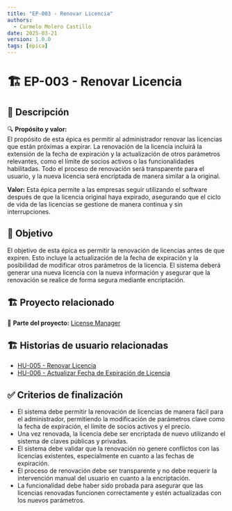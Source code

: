 ```yaml
---
title: "EP-003 - Renovar Licencia"
authors:
  - Carmelo Molero Castillo
date: 2025-03-21
version: 1.0.0
tags: [épica]
---
```


# 🏗 EP-003 - Renovar Licencia

## 📖 Descripción  
🔍 **Propósito y valor:**  
El propósito de esta épica es permitir al administrador renovar las licencias que están próximas a expirar. La renovación de la licencia incluirá la extensión de la fecha de expiración y la actualización de otros parámetros relevantes, como el límite de socios activos o las funcionalidades habilitadas. Todo el proceso de renovación será transparente para el usuario, y la nueva licencia será encriptada de manera similar a la original.

**Valor:** Esta épica permite a las empresas seguir utilizando el software después de que la licencia original haya expirado, asegurando que el ciclo de vida de las licencias se gestione de manera continua y sin interrupciones.

## 🎯 Objetivo  
El objetivo de esta épica es permitir la renovación de licencias antes de que expiren. Esto incluye la actualización de la fecha de expiración y la posibilidad de modificar otros parámetros de la licencia. El sistema deberá generar una nueva licencia con la nueva información y asegurar que la renovación se realice de forma segura mediante encriptación.

## 🏗 Proyecto relacionado  
📌 **Parte del proyecto:** [License Manager](../index.md)

## 🏗 Historias de usuario relacionadas  
- [HU-005 - Renovar Licencia](../hu/HU-005-example.md)  
- [HU-006 - Actualizar Fecha de Expiración de Licencia](../hu/HU-006-example.md)  

## ✅ Criterios de finalización  
- El sistema debe permitir la renovación de licencias de manera fácil para el administrador, permitiendo la modificación de parámetros clave como la fecha de expiración, el límite de socios activos y el precio.  
- Una vez renovada, la licencia debe ser encriptada de nuevo utilizando el sistema de claves públicas y privadas.  
- El sistema debe validar que la renovación no genere conflictos con las licencias existentes, especialmente en cuanto a las fechas de expiración.  
- El proceso de renovación debe ser transparente y no debe requerir la intervención manual del usuario en cuanto a la encriptación.  
- La funcionalidad debe haber sido probada para asegurar que las licencias renovadas funcionen correctamente y estén actualizadas con los nuevos parámetros.
